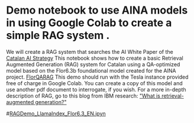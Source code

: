 # Demo notebook to use AINA models in using Google Colab to create a simple RAG system . 
We will create a RAG system that searches the AI White Paper of the [Catalan AI Strategy](https://politiquesdigitals.gencat.cat/ca/economia/catalonia-ai)
This notebook shows how to create a basic Retrieval Augmented Generation (RAG) system for Catalan using a QA-optimized model based on the Flor6.3b foundational model created for the AINA project. [FlorQARAG](https://huggingface.co/projecte-aina/FlorQARAG) 
This demo should run with the Tesla instance provided free of charge in Google Colab. You can create a copy of this model and use another pdf document to interrogate, if you wish.
For a more in-depth description of RAG, go to this blog from IBM research: ["What is retrieval-augmented generation?"](https://research.ibm.com/blog/retrieval-augmented-generation-RAG)


#[RAGDemo_LlamaIndex_Flor6.3_EN.ipyn](https://github.com/projecte-aina/rag_notebook/blob/main/RAGDemo_LlamaIndex_Flor6.3_EN.ipynb)
